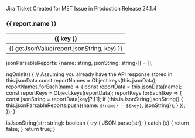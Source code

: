 Jira Ticket Created for MET Issue in Production Release 24.1.4
<div *ngFor="let report of jsonParsableReports">
  <h3>{{ report.name }}</h3>
  <table class="table table-bordered">
    <thead>
      <tr>
        <th *ngFor="let key of getKeys(report.jsonString)">{{ key }}</th>
      </tr>
    </thead>
    <tbody>
      <tr>
        <td *ngFor="let key of getKeys(report.jsonString)">{{ getJsonValue(report.jsonString, key) }}</td>
      </tr>
    </tbody>
  </table>
</div>


jsonParsableReports: {name: string, jsonString: string}[] = [];

ngOnInit() {
  // Assuming you already have the API response stored in this.jsonData
  const reportNames = Object.keys(this.jsonData);
  reportNames.forEach(name => {
    const reportData = this.jsonData[name];
    const reportKeys = Object.keys(reportData);
    reportKeys.forEach(key => {
      const jsonString = reportData[key]?.[1];
      if (this.isJsonString(jsonString)) {
        this.jsonParsableReports.push({name: `${name} - ${key}`, jsonString});
      }
    });
  });
}

isJsonString(str: string): boolean {
  try {
    JSON.parse(str);
  } catch (e) {
    return false;
  }
  return true;
}
